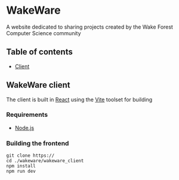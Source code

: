 # WakeWare 

A website dedicated to sharing projects created by the Wake Forest Computer Science community

## Table of contents

* [Client](#markdown-header-wakeware-client)

## WakeWare client
The client is built in [React](https://react.dev) using the [Vite](https://vitejs.dev) toolset for building

### Requirements 
* [Node.js](https://nodejs.org/en/learn/getting-started/how-to-install-nodejs)

### Building the frontend
<!-- TODO: add GitHub repo link -->
```shell
git clone https://
cd ./wakeware/wakeware_client
npm install
npm run dev
```
